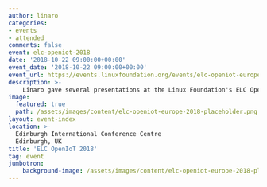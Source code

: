 ```yaml
---
author: linaro
categories:
- events
- attended
comments: false
event: elc-openiot-2018
date: '2018-10-22 09:00:00+00:00'
event_date: '2018-10-22 09:00:00+00:00'
event_url: https://events.linuxfoundation.org/events/elc-openiot-europe-2018/attend/about/
description: >-
    Linaro gave several presentations at the Linux Foundation's ELC OpenIoT Summit 2018. To watch the presentations or view the slides click on the topic of interest.
image:
  featured: true
  path: /assets/images/content/elc-openiot-europe-2018-placeholder.png
layout: event-index
location: >-
  Edinburgh International Conference Centre
  Edinburgh, UK
title: 'ELC OpenIoT 2018'
tag: event
jumbotron:
    background-image: /assets/images/content/elc-openiot-europe-2018-placeholder.png
---
```

